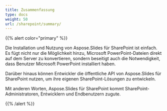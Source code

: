 ```yaml
---
title: Zusammenfassung
type: docs
weight: 50
url: /sharepoint/summary/
---
```


{{% alert color="primary" %}} 

Die Installation und Nutzung von Aspose.Slides für SharePoint ist einfach. Es fügt nicht nur die Möglichkeit hinzu, Microsoft PowerPoint-Dateien direkt auf dem Server zu konvertieren, sondern beseitigt auch die Notwendigkeit, dass Benutzer Microsoft PowerPoint installiert haben. 

Darüber hinaus können Entwickler die öffentliche API von Aspose.Slides für SharePoint nutzen, um ihre eigenen SharePoint-Lösungen zu entwickeln. 

Mit anderen Worten, Aspose.Slides für SharePoint kommt SharePoint-Administratoren, Entwicklern und Endbenutzern zugute. 

{{% /alert %}}